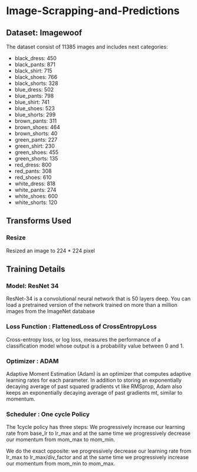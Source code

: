 # Image-Scrapping-and-Predictions

## Dataset: Imagewoof 
The dataset consist of 11385 images and includes next categories:
<ul>
  <li>black_dress: 450</li>
<li>black_pants: 871</li>
<li>black_shirt: 715</li>
<li>black_shoes: 766</li>
<li>black_shorts: 328</li>
<li>blue_dress: 502</li>
<li>blue_pants: 798</li>
<li>blue_shirt: 741</li>
<li>blue_shoes: 523</li>
<li>blue_shorts: 299</li>
<li>brown_pants: 311</li>
<li>brown_shoes: 464</li>
<li>brown_shorts: 40</li>
<li>green_pants: 227</li>
<li>green_shirt: 230</li>
<li>green_shoes: 455</li>
<li>green_shorts: 135</li>
<li>red_dress: 800</li>
<li>red_pants: 308</li>
<li>red_shoes: 610</li>
<li>white_dress: 818</li>
<li>white_pants: 274</li>
<li>white_shoes: 600</li>
<li>white_shorts: 120</li>
</ul>

## Transforms Used

### Resize
Resized an image to 224 * 224 pixel




## Training Details

### Model: ResNet 34
ResNet-34 is a convolutional neural network that is 50 layers deep. You can load a pretrained version of the network trained on more than a million images from the ImageNet database

### Loss Function :  FlattenedLoss of CrossEntropyLoss
Cross-entropy loss, or log loss, measures the performance of a classification model whose output is a probability value between 0 and 1. 

### Optimizer : ADAM
Adaptive Moment Estimation (Adam) is an optimizer that computes adaptive learning rates for each parameter. In addition to storing an exponentially decaying average of past squared gradients vt like RMSprop, Adam also keeps an exponentially decaying average of past gradients mt, similar to momentum.

### Scheduler : One cycle Policy
The 1cycle policy has three steps: We progressively increase our learning rate from base_lr to lr_max and at the same time we progressively decrease our momentum from mom_max to mom_min.

We do the exact opposite: we progressively decrease our learning rate from lr_max to lr_max/div_factor and at the same time we progressively increase our momentum from mom_min to mom_max.

